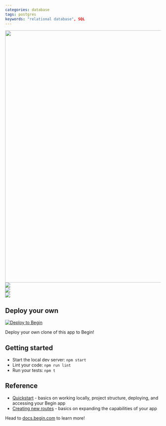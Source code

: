 ```yaml
---
categories: database
tags: postgres
keywords: "relational database", SQL
---
```


<img src="https://static.begin.app/node-hello-world/readme-banner.png" width="813">

<img src="https://img.shields.io/badge/Categories-database-blue?style=for-the-badge&logo=appveyor">
<br>
<img src="https://img.shields.io/badge/Tags-postgres-blue?style=for-the-badge&logo=appveyor">
<br>
<img src="https://img.shields.io/badge/Keywords-relational database, SQL-blue?style=for-the-badge&logo=appveyor">


## Deploy your own

[![Deploy to Begin](https://static.begin.com/deploy-to-begin.svg)](https://begin.com/apps/create?template=https://github.com/begin-examples/node-postgres)

Deploy your own clone of this app to Begin!

## Getting started

-   Start the local dev server: `npm start`
-   Lint your code: `npm run lint`
-   Run your tests: `npm t`

## Reference

-   [Quickstart](https://docs.begin.com/en/guides/quickstart/) - basics on working locally, project structure, deploying, and accessing your Begin app
-   [Creating new routes](https://docs.begin.com/en/functions/creating-new-functions) - basics on expanding the capabilities of your app

Head to [docs.begin.com](https://docs.begin.com/) to learn more!
